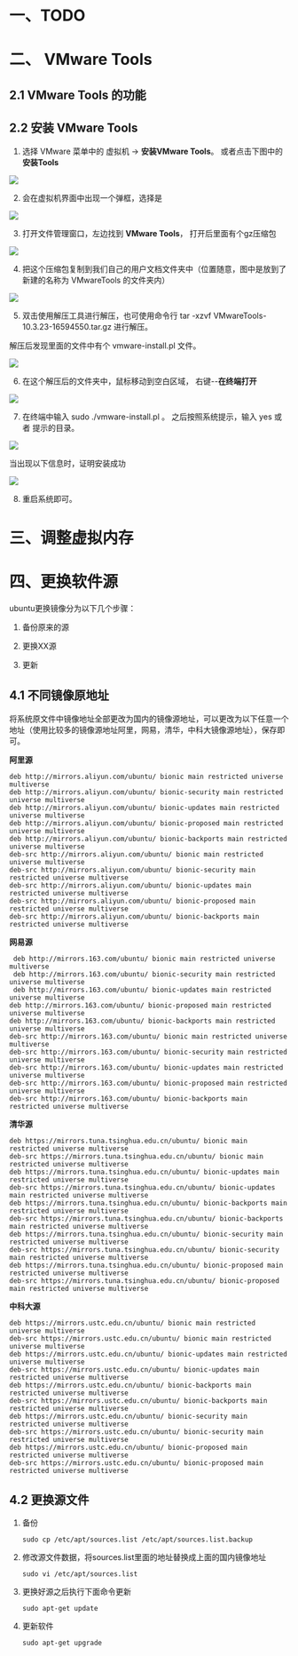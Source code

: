 



# 一、TODO



# 二、 VMware Tools



## 2.1 VMware Tools 的功能





## 2.2 安装 VMware Tools



1. 选择 VMware 菜单中的 虚拟机 -> **安装VMware Tools**。 或者点击下图中的 **安装Tools**

![](https://raw.githubusercontent.com/smashinggit/Note/master/Linux/assets/%E5%AE%89%E8%A3%85%20VMware%20Tools_1.png)



2. 会在虚拟机界面中出现一个弹框，选择是

![](https://raw.githubusercontent.com/smashinggit/Note/master/Linux/assets/%E5%AE%89%E8%A3%85%20VMware%20Tools_2.png)



3. 打开文件管理窗口，左边找到 **VMware Tools**， 打开后里面有个gz压缩包

![](https://raw.githubusercontent.com/smashinggit/Note/master/Linux/assets/%E5%AE%89%E8%A3%85%20VMware%20Tools_3.png)



4. 把这个压缩包复制到我们自己的用户文档文件夹中（位置随意，图中是放到了新建的名称为 VMwareTools 的文件夹内）

![](https://raw.githubusercontent.com/smashinggit/Note/master/Linux/assets/%E5%AE%89%E8%A3%85%20VMware%20Tools_4.png)

5.  双击使用解压工具进行解压，也可使用命令行 tar -xzvf VMwareTools-10.3.23-16594550.tar.gz 进行解压。

   解压后发现里面的文件中有个 vmware-install.pl 文件。

![](https://raw.githubusercontent.com/smashinggit/Note/master/Linux/assets/%E5%AE%89%E8%A3%85%20VMware%20Tools_5.png)

6. 在这个解压后的文件夹中，鼠标移动到空白区域， 右键--**在终端打开**

![](https://raw.githubusercontent.com/smashinggit/Note/master/Linux/assets/%E5%AE%89%E8%A3%85%20VMware%20Tools_6.png)



7. 在终端中输入 sudo ./vmware-install.pl 。 之后按照系统提示，输入 yes 或者 提示的目录。 

![](https://raw.githubusercontent.com/smashinggit/Note/master/Linux/assets/%E5%AE%89%E8%A3%85%20VMware%20Tools_7.png)



当出现以下信息时，证明安装成功

![](https://raw.githubusercontent.com/smashinggit/Note/master/Linux/assets/%E5%AE%89%E8%A3%85%20VMware%20Tools_8.png)



8. 重启系统即可。





# 三、调整虚拟内存













# 四、更换软件源

ubuntu更换镜像分为以下几个步骤：

1. 备份原来的源

2. 更换XX源

3. 更新



## 4.1 不同镜像原地址

将系统原文件中镜像地址全部更改为国内的镜像源地址，可以更改为以下任意一个地址（使用比较多的镜像源地址阿里，网易，清华，中科大镜像源地址），保存即可。



**阿里源**

```
deb http://mirrors.aliyun.com/ubuntu/ bionic main restricted universe multiverse
deb http://mirrors.aliyun.com/ubuntu/ bionic-security main restricted universe multiverse
deb http://mirrors.aliyun.com/ubuntu/ bionic-updates main restricted universe multiverse
deb http://mirrors.aliyun.com/ubuntu/ bionic-proposed main restricted universe multiverse
deb http://mirrors.aliyun.com/ubuntu/ bionic-backports main restricted universe multiverse
deb-src http://mirrors.aliyun.com/ubuntu/ bionic main restricted universe multiverse
deb-src http://mirrors.aliyun.com/ubuntu/ bionic-security main restricted universe multiverse
deb-src http://mirrors.aliyun.com/ubuntu/ bionic-updates main restricted universe multiverse
deb-src http://mirrors.aliyun.com/ubuntu/ bionic-proposed main restricted universe multiverse
deb-src http://mirrors.aliyun.com/ubuntu/ bionic-backports main restricted universe multiverse    
```

**网易源**

```
 deb http://mirrors.163.com/ubuntu/ bionic main restricted universe multiverse
 deb http://mirrors.163.com/ubuntu/ bionic-security main restricted universe multiverse
 deb http://mirrors.163.com/ubuntu/ bionic-updates main restricted universe multiverse
deb http://mirrors.163.com/ubuntu/ bionic-proposed main restricted universe multiverse
deb http://mirrors.163.com/ubuntu/ bionic-backports main restricted universe multiverse
deb-src http://mirrors.163.com/ubuntu/ bionic main restricted universe multiverse
deb-src http://mirrors.163.com/ubuntu/ bionic-security main restricted universe multiverse
deb-src http://mirrors.163.com/ubuntu/ bionic-updates main restricted universe multiverse
deb-src http://mirrors.163.com/ubuntu/ bionic-proposed main restricted universe multiverse
deb-src http://mirrors.163.com/ubuntu/ bionic-backports main restricted universe multiverse
```

**清华源**

```
deb https://mirrors.tuna.tsinghua.edu.cn/ubuntu/ bionic main restricted universe multiverse
deb-src https://mirrors.tuna.tsinghua.edu.cn/ubuntu/ bionic main restricted universe multiverse
deb https://mirrors.tuna.tsinghua.edu.cn/ubuntu/ bionic-updates main restricted universe multiverse
deb-src https://mirrors.tuna.tsinghua.edu.cn/ubuntu/ bionic-updates main restricted universe multiverse
deb https://mirrors.tuna.tsinghua.edu.cn/ubuntu/ bionic-backports main restricted universe multiverse
deb-src https://mirrors.tuna.tsinghua.edu.cn/ubuntu/ bionic-backports main restricted universe multiverse
deb https://mirrors.tuna.tsinghua.edu.cn/ubuntu/ bionic-security main restricted universe multiverse
deb-src https://mirrors.tuna.tsinghua.edu.cn/ubuntu/ bionic-security main restricted universe multiverse
deb https://mirrors.tuna.tsinghua.edu.cn/ubuntu/ bionic-proposed main restricted universe multiverse
deb-src https://mirrors.tuna.tsinghua.edu.cn/ubuntu/ bionic-proposed main restricted universe multiverse
```

**中科大源**

```
deb https://mirrors.ustc.edu.cn/ubuntu/ bionic main restricted universe multiverse
deb-src https://mirrors.ustc.edu.cn/ubuntu/ bionic main restricted universe multiverse
deb https://mirrors.ustc.edu.cn/ubuntu/ bionic-updates main restricted universe multiverse
deb-src https://mirrors.ustc.edu.cn/ubuntu/ bionic-updates main restricted universe multiverse
deb https://mirrors.ustc.edu.cn/ubuntu/ bionic-backports main restricted universe multiverse
deb-src https://mirrors.ustc.edu.cn/ubuntu/ bionic-backports main restricted universe multiverse
deb https://mirrors.ustc.edu.cn/ubuntu/ bionic-security main restricted universe multiverse
deb-src https://mirrors.ustc.edu.cn/ubuntu/ bionic-security main restricted universe multiverse
deb https://mirrors.ustc.edu.cn/ubuntu/ bionic-proposed main restricted universe multiverse
deb-src https://mirrors.ustc.edu.cn/ubuntu/ bionic-proposed main restricted universe multiverse
```



## 4.2 更换源文件

1. 备份

   ```
   sudo cp /etc/apt/sources.list /etc/apt/sources.list.backup 
   ```

   

2. 修改源文件数据，将sources.list里面的地址替换成上面的国内镜像地址

   ```
   sudo vi /etc/apt/sources.list
   ```

   

3. 更换好源之后执行下面命令更新

   ```
   sudo apt-get update
   ```

   

4. 更新软件

   ```
   sudo apt-get upgrade
   ```

   

